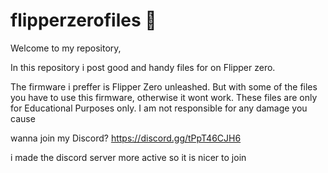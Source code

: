 # flipperzerofiles 🐬
Welcome to my repository,

In this repository i post good and handy files for on Flipper zero.

The firmware i preffer is Flipper Zero unleashed. But with some of the files you have to use this firmware, otherwise it wont work.
These files are only for Educational Purposes only.
I am not responsible for any damage you cause

wanna join my Discord?
https://discord.gg/tPpT46CJH6

i made the discord server more active so it is nicer to join
